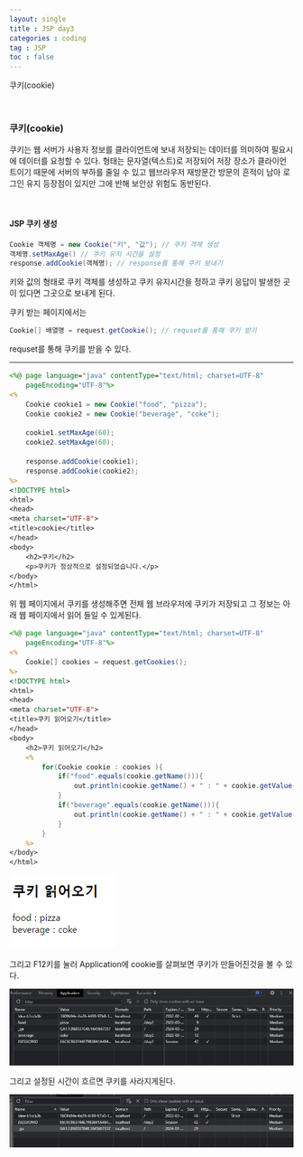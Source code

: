 ```yaml
---
layout: single
title : JSP day3
categories : coding
tag : JSP
toc : false
---
```


쿠키(cookie)

<br>

### 쿠키(cookie)

쿠키는 웹 서버가 사용자 정보를 클라이언트에 보내 저장되는 데이터를 의미하여 필요시에 데이터를 요청할 수 있다. 형태는 문자열(텍스트)로 저장되어 저장 장소가 클라이언트이기 때문에 서버의 부하를 줄일 수 있고 웹브라우저 재방문간 방문의 흔적이 남아 로그인 유지 등장점이 있지만 그에 반해 보안상 위험도 동반된다.

<br>

#### JSP 쿠키 생성

```java
Cookie 객체명 = new Cookie("키", "값"); // 쿠키 객체 생성
객체명.setMaxAge() // 쿠키 유지 시간을 설정
response.addCookie(객체명); // response를 통해 쿠키 보내기
```

키와 값의 형태로 쿠키 객체를 생성하고 쿠키 유지시간을 정하고 쿠키 응답이 발생한 곳이 있다면 그곳으로 보내게 된다.

쿠키 받는 페이지에서는 

```java
Cookie[] 배열명 = request.getCookie(); // requset를 통해 쿠키 받기
```

requset를 통해 쿠키를 받을 수 있다.



<hr>


```jsp
<%@ page language="java" contentType="text/html; charset=UTF-8"
    pageEncoding="UTF-8"%>
<%
	Cookie cookie1 = new Cookie("food", "pizza");
	Cookie cookie2 = new Cookie("beverage", "coke");
	
	cookie1.setMaxAge(60);
	cookie2.setMaxAge(60);
	
	response.addCookie(cookie1);
	response.addCookie(cookie2);
%>
<!DOCTYPE html>
<html>
<head>
<meta charset="UTF-8">
<title>cookie</title>
</head>
<body>
	<h2>쿠키</h2>
	<p>쿠키가 정상적으로 설정되었습니다.</p>
</body>
</html>
```

위 웹 페이지에서 쿠키를 생성해주면 전체 웹 브라우저에 쿠키가 저장되고 그 정보는 아래 웹 페이지에서 읽어 들일 수 있게된다.

```jsp
<%@ page language="java" contentType="text/html; charset=UTF-8"
    pageEncoding="UTF-8"%>
<%
	Cookie[] cookies = request.getCookies();
%>
<!DOCTYPE html>
<html>
<head>
<meta charset="UTF-8">
<title>쿠키 읽어오기</title>
</head>
<body>
	<h2>쿠키 읽어오기</h2>
	<%
		for(Cookie cookie : cookies	){
			if("food".equals(cookie.getName())){
				out.println(cookie.getName() + " : " + cookie.getValue() + "<br>");
			}
			if("beverage".equals(cookie.getName())){
				out.println(cookie.getName() + " : " + cookie.getValue() + "<br>");
			}
		}
	%>
</body>
</html>
```

![jsp3_1](https://github.com/YUNCHANYEONG/YUNCHANYEONG.github.io/blob/master/assets/images/coding_img/jsp3_1.PNG?raw=true)

그리고 F12키를 눌러 Application에 cookie를 살펴보면 쿠키가 만들어진것을 볼 수 있다.

![jsp3_2](https://github.com/YUNCHANYEONG/YUNCHANYEONG.github.io/blob/master/assets/images/coding_img/jsp3_2.PNG?raw=true)

그리고 설정된 시간이 흐르면 쿠키를 사라지게된다.

![jsp3_3](https://github.com/YUNCHANYEONG/YUNCHANYEONG.github.io/blob/master/assets/images/coding_img/jsp3_3.PNG?raw=true)

